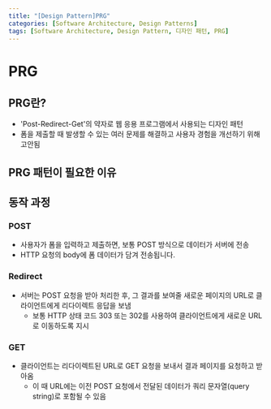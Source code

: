 ```yaml
---
title: "[Design Pattern]PRG"
categories: [Software Architecture, Design Patterns]
tags: [Software Architecture, Design Pattern, 디자인 패턴, PRG]
---
```


# PRG

## PRG란?

- 'Post-Redirect-Get'의 약자로 웹 응용 프로그램에서 사용되는 디자인 패턴
- 폼을 제출할 때 발생할 수 있는 여러 문제를 해결하고 사용자 경험을 개선하기 위해 고안됨

## PRG 패턴이 필요한 이유

## 동작 과정

### POST

- 사용자가 폼을 입력하고 제출하면, 보통 POST 방식으로 데이터가 서버에 전송
- HTTP 요청의 body에 폼 데이터가 담겨 전송됩니다.

### Redirect

- 서버는 POST 요청을 받아 처리한 후, 그 결과를 보여줄 새로운 페이지의 URL로 클라이언트에게 리다이렉트 응답을 보냄
  + 보통 HTTP 상태 코드 303 또는 302를 사용하여 클라이언트에게 새로운 URL로 이동하도록 지시

### GET

- 클라이언트는 리다이렉트된 URL로 GET 요청을 보내서 결과 페이지를 요청하고 받아옴
  + 이 때 URL에는 이전 POST 요청에서 전달된 데이터가 쿼리 문자열(query string)로 포함될 수 있음